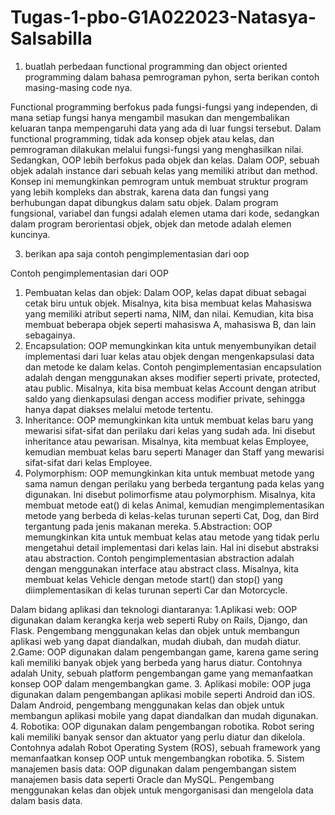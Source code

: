 # Tugas-1-pbo-G1A022023-Natasya-Salsabilla

1. buatlah perbedaan functional programming dan object oriented programming dalam bahasa pemrograman pyhon, serta berikan contoh masing-masing code nya.

Functional programming berfokus pada fungsi-fungsi yang independen, di mana setiap fungsi hanya mengambil masukan dan mengembalikan keluaran tanpa mempengaruhi data yang ada di luar fungsi tersebut. Dalam functional programming, tidak ada konsep objek atau kelas, dan pemrograman dilakukan melalui fungsi-fungsi yang menghasilkan  nilai. Sedangkan, OOP lebih berfokus pada objek dan kelas. Dalam OOP, sebuah objek adalah instance dari sebuah kelas yang memiliki atribut dan method. Konsep ini memungkinkan pemrogram untuk membuat struktur program yang lebih kompleks dan abstrak, karena data dan fungsi yang berhubungan dapat dibungkus dalam satu objek. Dalam program fungsional, variabel dan fungsi adalah elemen utama dari kode, sedangkan dalam program berorientasi objek, objek dan metode adalah elemen kuncinya.

3. berikan apa saja contoh pengimplementasian dari oop

Contoh pengimplementasian dari OOP 
1. Pembuatan kelas dan objek: Dalam OOP, kelas dapat dibuat sebagai cetak biru untuk objek. Misalnya, kita bisa membuat kelas Mahasiswa yang memiliki atribut seperti  nama, NIM, dan nilai. Kemudian, kita bisa membuat beberapa objek seperti mahasiswa A, mahasiswa B, dan lain sebagainya.
2. Encapsulation: OOP memungkinkan kita untuk menyembunyikan detail implementasi dari luar kelas atau objek dengan mengenkapsulasi data dan metode ke dalam kelas. Contoh pengimplementasian encapsulation adalah dengan menggunakan akses modifier seperti private, protected, atau public. Misalnya, kita bisa membuat kelas Account dengan atribut saldo yang dienkapsulasi dengan access modifier private, sehingga hanya dapat diakses melalui metode tertentu.
3. Inheritance: OOP memungkinkan kita untuk membuat kelas baru yang mewarisi sifat-sifat dan perilaku dari kelas yang sudah ada. Ini disebut inheritance atau pewarisan. Misalnya, kita membuat kelas Employee, kemudian membuat kelas baru seperti Manager dan Staff yang mewarisi sifat-sifat dari kelas Employee.
4. Polymorphism: OOP memungkinkan kita untuk membuat metode yang sama namun dengan perilaku yang berbeda tergantung pada kelas yang digunakan. Ini disebut polimorfisme atau polymorphism. Misalnya, kita membuat metode eat() di kelas Animal, kemudian mengimplementasikan metode yang berbeda di kelas-kelas turunan seperti Cat, Dog, dan Bird tergantung pada jenis makanan mereka.
5.Abstraction: OOP memungkinkan kita untuk membuat kelas atau metode yang tidak perlu mengetahui detail implementasi dari kelas lain. Hal ini disebut abstraksi atau abstraction. Contoh pengimplementasian abstraction adalah dengan menggunakan interface atau abstract class. Misalnya, kita membuat kelas Vehicle dengan metode start() dan stop() yang diimplementasikan di kelas turunan seperti Car dan Motorcycle.

Dalam bidang aplikasi dan teknologi diantaranya:
1.Aplikasi web: OOP digunakan dalam kerangka kerja web seperti Ruby on Rails, Django, dan Flask. Pengembang menggunakan kelas dan objek untuk membangun aplikasi web yang dapat diandalkan, mudah diubah, dan mudah diatur.
2.Game: OOP digunakan dalam pengembangan game, karena game sering kali memiliki banyak objek yang berbeda yang harus diatur. Contohnya adalah Unity, sebuah platform pengembangan game yang memanfaatkan konsep OOP dalam mengembangkan game.
3. Aplikasi mobile: OOP juga digunakan dalam pengembangan aplikasi mobile seperti Android dan iOS. Dalam Android, pengembang menggunakan kelas dan objek untuk membangun aplikasi mobile yang dapat diandalkan dan mudah digunakan.
4. Robotika: OOP digunakan dalam pengembangan robotika. Robot sering kali memiliki banyak sensor dan aktuator yang perlu diatur dan dikelola. Contohnya adalah Robot Operating System (ROS), sebuah framework yang memanfaatkan konsep OOP untuk mengembangkan robotika.
5. Sistem manajemen basis data: OOP digunakan dalam pengembangan sistem manajemen basis data seperti Oracle dan MySQL. Pengembang menggunakan kelas dan objek untuk mengorganisasi dan mengelola data dalam basis data.
